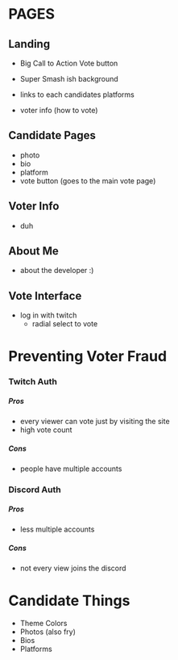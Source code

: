 # PAGES

## Landing

- Big Call to Action Vote button
- Super Smash ish background

- links to each candidates platforms

- voter info (how to vote)

## Candidate Pages

- photo
- bio
- platform
- vote button (goes to the main vote page)

## Voter Info

- duh

## About Me

- about the developer :)

## Vote Interface

- log in with twitch
  - radial select to vote

# Preventing Voter Fraud

### Twitch Auth

##### Pros

- every viewer can vote just by visiting the site
- high vote count

##### Cons

- people have multiple accounts

### Discord Auth

##### Pros

- less multiple accounts

##### Cons

- not every view joins the discord

# Candidate Things

- Theme Colors
- Photos (also fry)
- Bios
- Platforms
